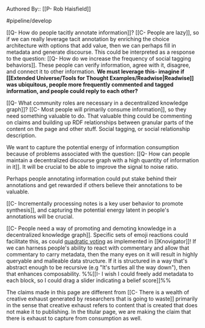 Authored By:: [[P- Rob Haisfield]]

#pipeline/develop 

[[Q- How do people tacitly annotate information]]? [[C- People are lazy]], so if we can really leverage tacit annotation by enriching the choice architecture with options that add value, then we can perhaps fill in metadata and generate discourse. This could be interpreted as a response to the question: [[Q- How do we increase the frequency of social tagging behaviors]]. These people can verify information, agree with it, disagree, and connect it to other information. **We must leverage this- imagine if [[Extended Universe/Tools for Thought Examples/Readwise|Readwise]] was ubiquitous, people more frequently commented and tagged information, and people could reply to each other?**

[[Q- What community roles are necessary in a decentralized knowledge graph]]? [[C- Most people will primarily consume information]], so they need something valuable to do. That valuable thing could be commenting on claims and building up RDF relationships between granular parts of the content on the page and other stuff. Social tagging, or social relationship description.

We want to capture the potential energy of information consumption because of problems associated with the question: [[Q- How can people maintain a decentralized discourse graph with a high quantity of information in it]]. It will be crucial to be able to improve the signal to noise ratio.

Perhaps people annotating information could put stake behind their annotations and get rewarded if others believe their annotations to be valuable.

[[C- Incrementally processing notes is a key user behavior to promote synthesis]], and capturing the potential energy latent in people's annotations will be crucial.

[[C- People need a way of promoting and demoting knowledge in a decentralized knowledge graph]]. Specific sets of emoji reactions could facilitate this, as could [quadratic voting](https://twitter.com/metamitya/status/1248768114768084994?s=20) as implemented in [[Knovigator]]! If we can harness people's ability to react with commentary and allow that commentary to carry metadata, then the many eyes on it will result in highly queryable and malleable data structure. If it is structured in a way that's abstract enough to be recursive (e.g "It's turtles all the way down"), then that enhances composability. %%[[I- I wish I could freely add metadata to each block, so I could drag a slider indicating a belief score]]%%

The claims made in this page are different from [[C- There is a wealth of creative exhaust generated by researchers that is going to waste]] primarily in the sense that creative exhaust refers to content that is created that does not make it to publishing. In the titular page, we are making the claim that there is exhaust to capture from consumption as well.